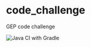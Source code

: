# code_challenge
GEP code challenge

![Java CI with Gradle](https://github.com/vincentfree/code_challenge/workflows/Java%20CI%20with%20Gradle/badge.svg)
